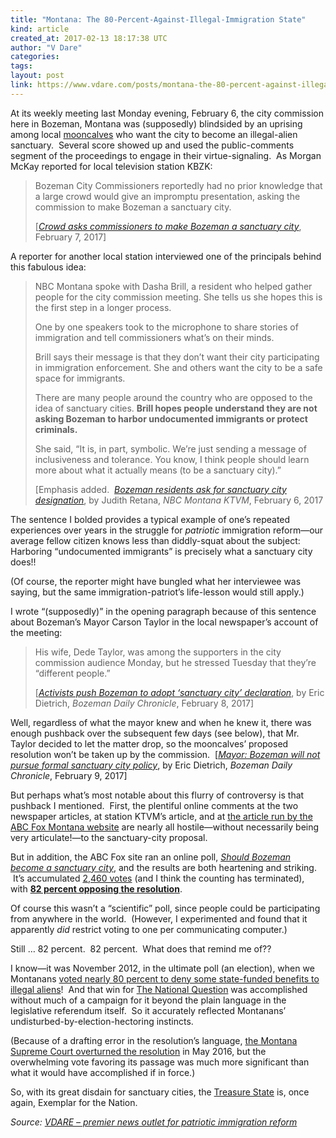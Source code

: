 ```yaml
---
title: "Montana: The 80-Percent-Against-Illegal-Immigration State"
kind: article
created_at: 2017-02-13 18:17:38 UTC
author: "V Dare"
categories: 
tags: 
layout: post
link: https://www.vdare.com/posts/montana-the-80-percent-against-illegal-immigration-state
---
```



<!--
   Montana: The 80-Percent-Against-Illegal-Immigration State             # => "I Made a Pretty Gem - Planet.rb"
   https://www.vdare.com/posts/montana-the-80-percent-against-illegal-immigration-state               # => "http://poteland.com/blog/i-made-a-pretty-gem-planet-dot-rb/"
   2017-02-13 18:17:38 UTC              # => "2012-04-14 05:17:00 UTC"
   &lt;div class=&quot;pf-content&quot;&gt;&lt;p&gt;At its weekly meeting last Monday evening, February 6, the city commission here in Bozeman, Montana was (supposedly) blindsided by an uprising among local &lt;a href=&quot;http://www.dictionary.com/browse/mooncalf?s=t&quot;&gt;mooncalves&lt;/a&gt; who want the city to become an illegal-alien sanctuary.  Several score showed up and used the public-comments segment of the proceedings to engage in their virtue-signaling.  As Morgan McKay reported for local television station KBZK:&lt;/p&gt;
&lt;blockquote&gt;&lt;p&gt;Bozeman City Commissioners reportedly had no prior knowledge that a large crowd would give an impromptu presentation, asking the commission to make Bozeman a sanctuary city.&lt;/p&gt;
&lt;p&gt;[&lt;a href=&quot;http://www.kbzk.com/story/34444857/crowd-asks-commissioners-to-make-bozeman-a-sanctuary-city&quot;&gt;&lt;em&gt;Crowd asks commissioners to make Bozeman a sanctuary city&lt;/em&gt;&lt;/a&gt;, February 7, 2017]&lt;/p&gt;&lt;/blockquote&gt;
&lt;p&gt;A reporter for another local station interviewed one of the principals behind this fabulous idea:&lt;/p&gt;
&lt;blockquote&gt;&lt;p&gt;NBC Montana spoke with Dasha Brill, a resident who helped gather people for the city commission meeting. She tells us she hopes this is the first step in a longer process.&lt;/p&gt;
&lt;p&gt;One by one speakers took to the microphone to share stories of immigration and tell commissioners what’s on their minds.&lt;/p&gt;
&lt;p&gt;Brill says their message is that they don’t want their city participating in immigration enforcement. She and others want the city to be a safe space for immigrants.&lt;/p&gt;
&lt;p&gt;There are many people around the country who are opposed to the idea of sanctuary cities. &lt;strong&gt;Brill hopes people understand they are not asking Bozeman to harbor undocumented immigrants or protect criminals.&lt;/strong&gt;&lt;/p&gt;
&lt;p&gt;She said, “It is, in part, symbolic. We’re just sending a message of inclusiveness and tolerance. You know, I think people should learn more about what it actually means (to be a sanctuary city).”&lt;/p&gt;
&lt;p&gt;[Emphasis added.  &lt;a href=&quot;http://www.nbcmontana.com/news/ktvm/bozeman-residents-ask-for-sanctuary-city-designation/315235306&quot;&gt;&lt;em&gt;Bozeman residents ask for sanctuary city designation&lt;/em&gt;&lt;/a&gt;, by Judith Retana, &lt;em&gt;NBC Montana KTVM&lt;/em&gt;, February 6, 2017&lt;/p&gt;&lt;/blockquote&gt;
&lt;p&gt;The sentence I bolded provides a typical example of one’s repeated experiences over years in the struggle for &lt;em&gt;patriotic&lt;/em&gt; immigration reform—our average fellow citizen knows less than diddly-squat about the subject: Harboring “undocumented immigrants” is precisely what a sanctuary city does!!&lt;/p&gt;
&lt;p&gt;(Of course, the reporter might have bungled what her interviewee was saying, but the same immigration-patriot’s life-lesson would still apply.)&lt;/p&gt;
&lt;p&gt;I wrote “(supposedly)” in the opening paragraph because of this sentence about Bozeman’s Mayor Carson Taylor in the local newspaper’s account of the meeting:&lt;/p&gt;
&lt;blockquote&gt;&lt;p&gt;His wife, Dede Taylor, was among the supporters in the city commission audience Monday, but he stressed Tuesday that they’re “different people.”&lt;/p&gt;
&lt;p&gt;[&lt;a href=&quot;http://www.bozemandailychronicle.com/news/city/activists-push-bozeman-to-adopt-sanctuary-city-declaration/article_b73cbfae-528d-5cc0-89eb-2756538183d9.html&quot;&gt;&lt;em&gt;Activists push Bozeman to adopt ‘sanctuary city’ declaration&lt;/em&gt;&lt;/a&gt;, by Eric Dietrich, &lt;em&gt;Bozeman Daily Chronicle&lt;/em&gt;, February 8, 2017]&lt;/p&gt;&lt;div id=&quot;57966237cc52c74a5e1363c4&quot; class=&quot;vdb_player vdb_57966237cc52c74a5e1363c456bcd17ce4b018167fea5539&quot;&gt;    &lt;/div&gt;&lt;/blockquote&gt;
&lt;p&gt;Well, regardless of what the mayor knew and when he knew it, there was enough pushback over the subsequent few days (see below), that Mr. Taylor decided to let the matter drop, so the mooncalves’ proposed resolution won’t be taken up by the commission.  [&lt;a href=&quot;http://www.bozemandailychronicle.com/news/city/mayor-bozeman-will-not-pursue-formal-sanctuary-city-policy/article_71d745a5-7d80-5bba-8e8f-dfa2c4ed5aaa.html&quot;&gt;&lt;em&gt;Mayor: Bozeman will not pursue formal sanctuary city policy&lt;/em&gt;&lt;/a&gt;, by Eric Dietrich, &lt;em&gt;Bozeman Daily Chronicle&lt;/em&gt;, February 9, 2017]&lt;/p&gt;
&lt;p&gt;But perhaps what’s most notable about this flurry of controversy is that pushback I mentioned.  First, the plentiful online comments at the two newspaper articles, at station KTVM’s article, and at &lt;a href=&quot;http://www.abcfoxmontana.com/story/34440496/proposal-to-make-bozeman-a-sanctuary-city&quot;&gt;the article run by the ABC Fox Montana website&lt;/a&gt; are nearly all hostile—without necessarily being very articulate!—to the sanctuary-city proposal.&lt;/p&gt;
&lt;p&gt;But in addition, the ABC Fox site ran an online poll, &lt;a href=&quot;http://www.abcfoxmontana.com/story/34446927/poll-should-bozeman-become-a-sanctuary-city&quot;&gt;&lt;em&gt;Should Bozeman become a sanctuary city&lt;/em&gt;&lt;/a&gt;, and the results are both heartening and striking.  It’s accumulated &lt;a href=&quot;https://www.poll-maker.com/results977191xEC3344Ab-41#tab-1&quot;&gt;2,460 votes&lt;/a&gt; (and I think the counting has terminated), with &lt;a href=&quot;https://www.poll-maker.com/results977191xEC3344Ab-41#tab-2&quot;&gt;&lt;strong&gt;82 percent opposing the resolution&lt;/strong&gt;&lt;/a&gt;.&lt;/p&gt;
&lt;p&gt;Of course this wasn’t a “scientific” poll, since people could be participating from anywhere in the world.  (However, I experimented and found that it apparently &lt;em&gt;did&lt;/em&gt; restrict voting to one per communicating computer.)&lt;/p&gt;
&lt;p&gt;Still … 82 percent.  82 percent.  What does that remind me of??&lt;/p&gt;
&lt;p&gt;I know—it was November 2012, in the ultimate poll (an election), when we Montanans &lt;a href=&quot;http://www.vdare.com/articles/astonishing-immigration-patriot-victory-in-montana-no-thanks-to-gop-which-ran-away-and-lost&quot;&gt;voted nearly 80 percent to deny some state-funded benefits to illegal aliens&lt;/a&gt;!  And that win for &lt;a href=&quot;https://www.google.com/search?q=site%3Avdare.com+%22the+national+question%22&amp;amp;oq=site%3Avdare.com+%22the+national+question%22&amp;amp;aqs=chrome..69i57j69i58.9424j0j4&amp;amp;sourceid=chrome&amp;amp;ie=UTF-8&quot;&gt;The National Question&lt;/a&gt; was accomplished without much of a campaign for it beyond the plain language in the legislative referendum itself.  So it accurately reflected Montanans’ undisturbed-by-election-hectoring instincts.&lt;/p&gt;
&lt;p&gt;(Because of a drafting error in the resolution’s language, &lt;a href=&quot;http://www.vdare.com/posts/court-strikes-down-montana-law-requires-illegals-to-get-welfare&quot;&gt;the Montana Supreme Court overturned the resolution&lt;/a&gt; in May 2016, but the overwhelming vote favoring its passage was much more significant than what it would have accomplished if in force.)&lt;/p&gt;
&lt;p&gt;So, with its great disdain for sanctuary cities, the &lt;a href=&quot;https://en.wikipedia.org/wiki/Montana&quot;&gt;Treasure State&lt;/a&gt; is, once again, Exemplar for the Nation.&lt;/p&gt;
&lt;/div&gt;           # => "I’ve been hurting to write this ever since we had the idea of creating a Planet for Cubox..." (Continued)
   VDARE – premier news outlet for patriotic immigration reform              # => "This is where I tell you stuff"
   vdare-premier-news-outlet-for-patriotic-immigratio              # => "this-is-where-i-tell-you-stuff"
   https://www.vdare.com               # => "http://poteland.com/articles"
           # => "programming planet"
                 # => "go ruby jekyll"
                 # => "http://poteland.com/images/site-logo.png"
   V Dare                 # => "Pablo Astigarraga"
   @vdar                # => "poteland"
   http://twitter.com/@vdar            # => "http://twitter.com/poteland" -->
<div class="pf-content"><p>At its weekly meeting last Monday evening, February 6, the city commission here in Bozeman, Montana was (supposedly) blindsided by an uprising among local <a href="http://www.dictionary.com/browse/mooncalf?s=t">mooncalves</a> who want the city to become an illegal-alien sanctuary.  Several score showed up and used the public-comments segment of the proceedings to engage in their virtue-signaling.  As Morgan McKay reported for local television station KBZK:</p>
<blockquote><p>Bozeman City Commissioners reportedly had no prior knowledge that a large crowd would give an impromptu presentation, asking the commission to make Bozeman a sanctuary city.</p>
<p>[<a href="http://www.kbzk.com/story/34444857/crowd-asks-commissioners-to-make-bozeman-a-sanctuary-city"><em>Crowd asks commissioners to make Bozeman a sanctuary city</em></a>, February 7, 2017]</p></blockquote>
<p>A reporter for another local station interviewed one of the principals behind this fabulous idea:</p>
<blockquote><p>NBC Montana spoke with Dasha Brill, a resident who helped gather people for the city commission meeting. She tells us she hopes this is the first step in a longer process.</p>
<p>One by one speakers took to the microphone to share stories of immigration and tell commissioners what’s on their minds.</p>
<p>Brill says their message is that they don’t want their city participating in immigration enforcement. She and others want the city to be a safe space for immigrants.</p>
<p>There are many people around the country who are opposed to the idea of sanctuary cities. <strong>Brill hopes people understand they are not asking Bozeman to harbor undocumented immigrants or protect criminals.</strong></p>
<p>She said, “It is, in part, symbolic. We’re just sending a message of inclusiveness and tolerance. You know, I think people should learn more about what it actually means (to be a sanctuary city).”</p>
<p>[Emphasis added.  <a href="http://www.nbcmontana.com/news/ktvm/bozeman-residents-ask-for-sanctuary-city-designation/315235306"><em>Bozeman residents ask for sanctuary city designation</em></a>, by Judith Retana, <em>NBC Montana KTVM</em>, February 6, 2017</p></blockquote>
<p>The sentence I bolded provides a typical example of one’s repeated experiences over years in the struggle for <em>patriotic</em> immigration reform—our average fellow citizen knows less than diddly-squat about the subject: Harboring “undocumented immigrants” is precisely what a sanctuary city does!!</p>
<p>(Of course, the reporter might have bungled what her interviewee was saying, but the same immigration-patriot’s life-lesson would still apply.)</p>
<p>I wrote “(supposedly)” in the opening paragraph because of this sentence about Bozeman’s Mayor Carson Taylor in the local newspaper’s account of the meeting:</p>
<blockquote><p>His wife, Dede Taylor, was among the supporters in the city commission audience Monday, but he stressed Tuesday that they’re “different people.”</p>
<p>[<a href="http://www.bozemandailychronicle.com/news/city/activists-push-bozeman-to-adopt-sanctuary-city-declaration/article_b73cbfae-528d-5cc0-89eb-2756538183d9.html"><em>Activists push Bozeman to adopt ‘sanctuary city’ declaration</em></a>, by Eric Dietrich, <em>Bozeman Daily Chronicle</em>, February 8, 2017]</p><div id="57966237cc52c74a5e1363c4" class="vdb_player vdb_57966237cc52c74a5e1363c456bcd17ce4b018167fea5539">    </div></blockquote>
<p>Well, regardless of what the mayor knew and when he knew it, there was enough pushback over the subsequent few days (see below), that Mr. Taylor decided to let the matter drop, so the mooncalves’ proposed resolution won’t be taken up by the commission.  [<a href="http://www.bozemandailychronicle.com/news/city/mayor-bozeman-will-not-pursue-formal-sanctuary-city-policy/article_71d745a5-7d80-5bba-8e8f-dfa2c4ed5aaa.html"><em>Mayor: Bozeman will not pursue formal sanctuary city policy</em></a>, by Eric Dietrich, <em>Bozeman Daily Chronicle</em>, February 9, 2017]</p>
<p>But perhaps what’s most notable about this flurry of controversy is that pushback I mentioned.  First, the plentiful online comments at the two newspaper articles, at station KTVM’s article, and at <a href="http://www.abcfoxmontana.com/story/34440496/proposal-to-make-bozeman-a-sanctuary-city">the article run by the ABC Fox Montana website</a> are nearly all hostile—without necessarily being very articulate!—to the sanctuary-city proposal.</p>
<p>But in addition, the ABC Fox site ran an online poll, <a href="http://www.abcfoxmontana.com/story/34446927/poll-should-bozeman-become-a-sanctuary-city"><em>Should Bozeman become a sanctuary city</em></a>, and the results are both heartening and striking.  It’s accumulated <a href="https://www.poll-maker.com/results977191xEC3344Ab-41#tab-1">2,460 votes</a> (and I think the counting has terminated), with <a href="https://www.poll-maker.com/results977191xEC3344Ab-41#tab-2"><strong>82 percent opposing the resolution</strong></a>.</p>
<p>Of course this wasn’t a “scientific” poll, since people could be participating from anywhere in the world.  (However, I experimented and found that it apparently <em>did</em> restrict voting to one per communicating computer.)</p>
<p>Still … 82 percent.  82 percent.  What does that remind me of??</p>
<p>I know—it was November 2012, in the ultimate poll (an election), when we Montanans <a href="http://www.vdare.com/articles/astonishing-immigration-patriot-victory-in-montana-no-thanks-to-gop-which-ran-away-and-lost">voted nearly 80 percent to deny some state-funded benefits to illegal aliens</a>!  And that win for <a href="https://www.google.com/search?q=site%3Avdare.com+%22the+national+question%22&amp;oq=site%3Avdare.com+%22the+national+question%22&amp;aqs=chrome..69i57j69i58.9424j0j4&amp;sourceid=chrome&amp;ie=UTF-8">The National Question</a> was accomplished without much of a campaign for it beyond the plain language in the legislative referendum itself.  So it accurately reflected Montanans’ undisturbed-by-election-hectoring instincts.</p>
<p>(Because of a drafting error in the resolution’s language, <a href="http://www.vdare.com/posts/court-strikes-down-montana-law-requires-illegals-to-get-welfare">the Montana Supreme Court overturned the resolution</a> in May 2016, but the overwhelming vote favoring its passage was much more significant than what it would have accomplished if in force.)</p>
<p>So, with its great disdain for sanctuary cities, the <a href="https://en.wikipedia.org/wiki/Montana">Treasure State</a> is, once again, Exemplar for the Nation.</p>
</div><div class="">
    <i>Source: <a href="https://www.vdare.com">VDARE – premier news outlet for patriotic immigration reform</a></i>
</div>
